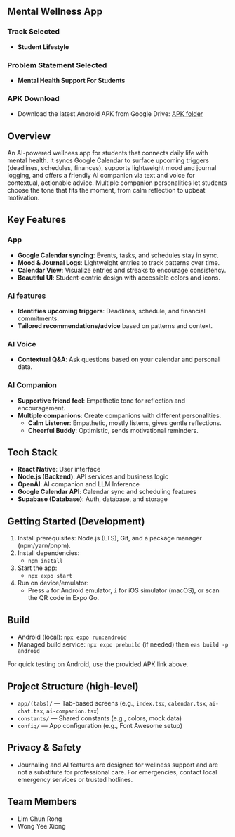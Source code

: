 ## Mental Wellness App

### Track Selected
- **Student Lifestyle**

### Problem Statement Selected
- **Mental Health Support For Students**

### APK Download
- Download the latest Android APK from Google Drive: [APK folder](https://drive.google.com/drive/folders/17Pm9PMKhDyNR-TWz8bSpqctqxJyA23Hf?usp=sharing)

## Overview
An AI-powered wellness app for students that connects daily life with mental health. It syncs Google Calendar to surface upcoming triggers (deadlines, schedules, finances), supports lightweight mood and journal logging, and offers a friendly AI companion via text and voice for contextual, actionable advice. Multiple companion personalities let students choose the tone that fits the moment, from calm reflection to upbeat motivation.

## Key Features

### App
- **Google Calendar syncing**: Events, tasks, and schedules stay in sync.
- **Mood & Journal Logs**: Lightweight entries to track patterns over time.
- **Calendar View**: Visualize entries and streaks to encourage consistency.
- **Beautiful UI**: Student-centric design with accessible colors and icons.

### AI features
- **Identifies upcoming triggers**: Deadlines, schedule, and financial commitments.
- **Tailored recommendations/advice** based on patterns and context.

### AI Voice
- **Contextual Q&A**: Ask questions based on your calendar and personal data.

### AI Companion
- **Supportive friend feel**: Empathetic tone for reflection and encouragement.
- **Multiple companions**: Create companions with different personalities.
  - **Calm Listener**: Empathetic, mostly listens, gives gentle reflections.
  - **Cheerful Buddy**: Optimistic, sends motivational reminders.

## Tech Stack
- **React Native**: User interface
- **Node.js (Backend)**: API services and business logic
- **OpenAI**: AI companion and LLM Inference
- **Google Calendar API**: Calendar sync and scheduling features
- **Supabase (Database)**: Auth, database, and storage

## Getting Started (Development)
1. Install prerequisites: Node.js (LTS), Git, and a package manager (npm/yarn/pnpm).
2. Install dependencies:
   - `npm install`
3. Start the app:
   - `npx expo start`
4. Run on device/emulator:
   - Press `a` for Android emulator, `i` for iOS simulator (macOS), or scan the QR code in Expo Go.

## Build
- Android (local): `npx expo run:android`
- Managed build service: `npx expo prebuild` (if needed) then `eas build -p android`

For quick testing on Android, use the provided APK link above.

## Project Structure (high-level)
- `app/(tabs)/` — Tab-based screens (e.g., `index.tsx`, `calendar.tsx`, `ai-chat.tsx`, `ai-companion.tsx`)
- `constants/` — Shared constants (e.g., colors, mock data)
- `config/` — App configuration (e.g., Font Awesome setup)

## Privacy & Safety
- Journaling and AI features are designed for wellness support and are not a substitute for professional care. For emergencies, contact local emergency services or trusted hotlines.

## Team Members
- Lim Chun Rong
- Wong Yee Xiong